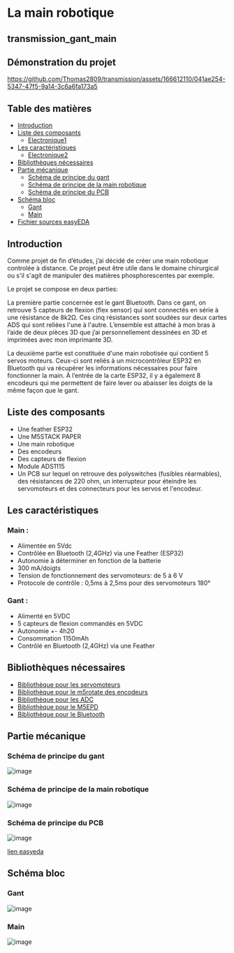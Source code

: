 # La main robotique

## transmission_gant_main
## Démonstration du projet
https://github.com/Thomas2809/transmission/assets/166612110/041ae254-5347-47f5-9a14-3c6a6fa173a5
## Table des matières
- [Introduction](#introduction)
- [Liste des composants](#liste-des-composants)
  - [Electronique1](#electronique1)
- [Les caractéristiques](#les-caracteristiques)
  - [Electronique2](#electronique2)
- [Bibliothèques nécessaires](#bibliotheques-necessaires)
- [Partie mécanique](#partie-mecanique)
   - [Schéma de principe du gant](#schema-de-principe-du-gant)
   - [Schéma de principe de la main robotique](#schema-de-principe-de-la-main-robotique)
   - [Schéma de principe du PCB](#schema-de-principe-du-pcb)
- [Schéma bloc](#schema-bloc)      
  - [Gant](#gant)
  - [Main](#main)
- [Fichier sources easyEDA](#fichier-sources-easyeda)

## Introduction
Comme projet de fin d’études, j’ai décidé de créer une main robotique controlée à distance. 
Ce projet peut être utile dans le domaine chirurgical ou s'il s'agit de manipuler des matières phosphorescentes par exemple.

Le projet se compose en deux parties:

La première partie concernée est le gant Bluetooth. 
Dans ce gant, on retrouve 5 capteurs de flexion (flex sensor) qui sont connectés en série à une résistance de 8k2Ω. Ces cinq résistances sont soudées sur deux cartes ADS qui sont reliées l'une à l'autre. 
L’ensemble est attaché à mon bras à l’aide de deux pièces 3D que j’ai personnellement dessinées en 3D et imprimées avec mon imprimante 3D. 

La deuxième partie est constituée d'une main robotisée qui contient 5 servos moteurs. 
Ceux-ci sont reliés à un microcontrôleur ESP32 en Bluetooth qui va récupérer les informations nécessaires pour faire fonctionner la main.
À l’entrée de la carte ESP32, il y a également 8 encodeurs qui me permettent de faire lever ou abaisser les doigts de la même façon que le gant. 

## Liste des composants

- Une feather ESP32
- Une M5STACK PAPER
- Une main robotique 
- Des encodeurs 
- Des capteurs de flexion 
- Module ADS1115 
- Un PCB sur lequel on retrouve des polyswitches (fusibles réarmables), des résistances de 220 ohm, un interrupteur pour éteindre les servomoteurs et des connecteurs pour les servos et l'encodeur.

## Les caractéristiques

### Main :
- Alimentée en 5Vdc
- Contrôlée en Bluetooth (2,4GHz) via une Feather (ESP32)
- Autonomie à déterminer en fonction de la batterie
- 300 mA/doigts 
- Tension de fonctionnement des servomoteurs: de 5 à 6 V
- Protocole de contrôle : 0,5ms à 2,5ms pour des servomoteurs 180°
### Gant :
- Alimenté en 5VDC
- 5 capteurs de flexion commandés en 5VDC
- Autonomie +- 4h20
- Consommation 1150mAh
- Contrôlé en Bluetooth (2,4GHz) via une Feather 

## Bibliothèques nécessaires

- [Bibliothèque pour les servomoteurs](https://github.com/jkb-git/ESP32Servo)
- [Bibliothèque pour le m5rotate des encodeurs](https://github.com/RobTillaart/M5ROTATE8)
- [Bibliothèque pour les ADC](https://github.com/DFRobot/DFRobot_ADS1115/blob/master/DFRobot_ADS1115.h)
- [Bibliothèque pour le M5EPD](https://github.com/m5stack/M5EPD) 
- [Bibliothèque pour le Bluetooth](https://randomnerdtutorials.com/esp32-bluetooth-classic-arduino-ide/)

## Partie mécanique

### Schéma de principe du gant 

![image](https://github.com/Thomas2809/transmission/assets/166612110/93310c57-e7f2-4853-92e2-c30dc33eae3a)

### Schéma de principe de la main robotique   

![image](https://github.com/Thomas2809/transmission/assets/166612110/11a5ead6-651d-49cb-8e9f-05609cc512b8)              

### Schéma de principe du PCB

![image](https://github.com/Thomas2809/transmission/assets/166612110/70e799e9-662f-41b8-b150-6f8a6a61cec8)

[lien easyeda](https://oshwlab.com/thomasgiarrizzo/sch-ma-final)

## Schéma bloc

### Gant

![image](https://github.com/Thomas2809/transmission/assets/166612110/563deee5-c57e-43f0-a7b9-ecd2851ca234)

### Main

![image](https://github.com/Thomas2809/transmission/assets/166612110/3fe65ea3-31b4-4b9d-a606-61c25c475a2b)

